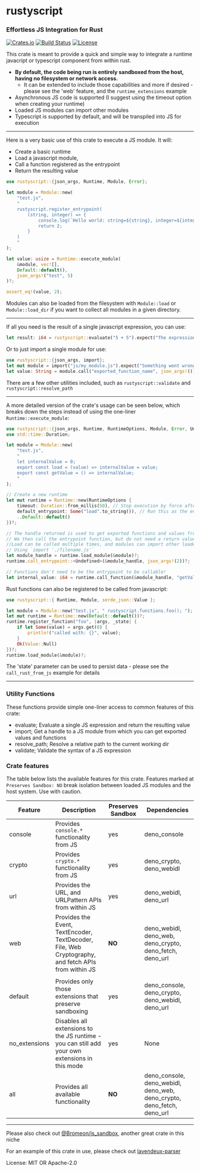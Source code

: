 # rustyscript

### Effortless JS Integration for Rust

[![Crates.io](https://img.shields.io/crates/v/rustyscript.svg)](https://crates.io/crates/rustyscript)
[![Build Status](https://github.com/rscarson/rustyscript/workflows/Rust/badge.svg)](https://github.com/rscarson/rustyscript/actions?workflow=Rust)
[![License](https://img.shields.io/badge/license-MIT-blue.svg)](https://raw.githubusercontent.com/rscarson/rustyscript/master/LICENSE)

This crate is meant to provide a quick and simple way to integrate a runtime javacript or typescript component from within rust.

- **By default, the code being run is entirely sandboxed from the host, having no filesystem or network access.**
    - It can be extended to include those capabilities and more if desired - please see the 'web' feature, and the `runtime_extensions` example
- Asynchronous JS code is supported (I suggest using the timeout option when creating your runtime)
- Loaded JS modules can import other modules
- Typescript is supported by default, and will be transpiled into JS for execution

----

Here is a very basic use of this crate to execute a JS module. It will:
- Create a basic runtime
- Load a javascript module,
- Call a function registered as the entrypoint
- Return the resulting value
```rust
use rustyscript::{json_args, Runtime, Module, Error};

let module = Module::new(
    "test.js",
    "
    rustyscript.register_entrypoint(
        (string, integer) => {
            console.log(`Hello world: string=${string}, integer=${integer}`);
            return 2;
        }
    )
    "
);

let value: usize = Runtime::execute_module(
    &module, vec![],
    Default::default(),
    json_args!("test", 5)
)?;

assert_eq!(value, 2);
```

Modules can also be loaded from the filesystem with `Module::load` or `Module::load_dir` if you want to collect all modules in a given directory.

----

If all you need is the result of a single javascript expression, you can use:
```rust
let result: i64 = rustyscript::evaluate("5 + 5").expect("The expression was invalid!");
```

Or to just import a single module for use:
```rust
use rustyscript::{json_args, import};
let mut module = import("js/my_module.js").expect("Something went wrong!");
let value: String = module.call("exported_function_name", json_args!()).expect("Could not get a value!");
```

There are a few other utilities included, such as `rustyscript::validate` and `rustyscript::resolve_path`

----

A more detailed version of the crate's usage can be seen below, which breaks down the steps instead of using the one-liner `Runtime::execute_module`:
```rust
use rustyscript::{json_args, Runtime, RuntimeOptions, Module, Error, Undefined};
use std::time::Duration;

let module = Module::new(
    "test.js",
    "
    let internalValue = 0;
    export const load = (value) => internalValue = value;
    export const getValue = () => internalValue;
    "
);

// Create a new runtime
let mut runtime = Runtime::new(RuntimeOptions {
    timeout: Duration::from_millis(50), // Stop execution by force after 50ms
    default_entrypoint: Some("load".to_string()), // Run this as the entrypoint function if none is registered
    ..Default::default()
})?;

// The handle returned is used to get exported functions and values from that module.
// We then call the entrypoint function, but do not need a return value.
//Load can be called multiple times, and modules can import other loaded modules
// Using `import './filename.js'`
let module_handle = runtime.load_module(&module)?;
runtime.call_entrypoint::<Undefined>(&module_handle, json_args!(2))?;

// Functions don't need to be the entrypoint to be callable!
let internal_value: i64 = runtime.call_function(&module_handle, "getValue", json_args!())?;
```

Rust functions can also be registered to be called from javascript:
```rust
use rustyscript::{ Runtime, Module, serde_json::Value };

let module = Module::new("test.js", " rustyscript.functions.foo(); ");
let mut runtime = Runtime::new(Default::default())?;
runtime.register_function("foo", |args, _state| {
    if let Some(value) = args.get(0) {
        println!("called with: {}", value);
    }
    Ok(Value::Null)
})?;
runtime.load_module(&module)?;
```

The 'state' parameter can be used to persist data - please see the `call_rust_from_js` example for details

----

### Utility Functions
These functions provide simple one-liner access to common features of this crate:
- evaluate; Evaluate a single JS expression and return the resulting value
- import; Get a handle to a JS module from which you can get exported values and functions
- resolve_path; Resolve a relative path to the current working dir
- validate; Validate the syntax of a JS expression

### Crate features
The table below lists the available features for this crate. Features marked at `Preserves Sandbox: NO` break isolation between loaded JS modules and the host system.
Use with caution.

| Feature     | Description                                                                                       | Preserves Sandbox | Dependencies                                                         |
|-------------|---------------------------------------------------------------------------------------------------|------------------|----------------------------------------------------------------------|
|console      |Provides `console.*` functionality from JS                                                         |yes               |deno_console                                                          |
|crypto       |Provides `crypto.*` functionality from JS                                                          |yes               |deno_crypto, deno_webidl                                              |
|url          |Provides the URL, and URLPattern APIs from within JS                                               |yes               |deno_webidl, deno_url                                                 |
|web          |Provides the Event, TextEncoder, TextDecoder, File, Web Cryptography, and fetch APIs from within JS|**NO**            |deno_webidl, deno_web, deno_crypto, deno_fetch, deno_url              |
|             |                                                                                                   |                  |                                                                      |
|default      |Provides only those extensions that preserve sandboxing                                            |yes               |deno_console, deno_crypto, deno_webidl, deno_url                      |
|no_extensions|Disables all extensions to the JS runtime - you can still add your own extensions in this mode     |yes               |None                                                                  |
|all          |Provides all available functionality                                                               |**NO**            |deno_console, deno_webidl, deno_web, deno_crypto, deno_fetch, deno_url|

----

Please also check out [@Bromeon/js_sandbox](https://github.com/Bromeon/js-sandbox), another great crate in this niche

For an example of this crate in use, please check out [lavendeux-parser](https://github.com/rscarson/lavendeux-parser)


License: MIT OR Apache-2.0

